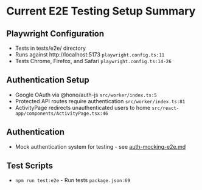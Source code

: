 # Current E2E Testing Setup Summary

## Playwright Configuration

- Tests in tests/e2e/ directory
- Runs against http://localhost:5173 `playwright.config.ts:11`
- Tests Chrome, Firefox, and Safari `playwright.config.ts:14-26`

## Authentication Setup

- Google OAuth via @hono/auth-js `src/worker/index.ts:5`
- Protected API routes require authentication `src/worker/index.ts:81`
- ActivityPage redirects unauthenticated users to home `src/react-app/components/ActivityPage.tsx:46`

## Authentication

- Mock authentication system for testing - see [auth-mocking-e2e.md](auth-mocking-e2e.md)

## Test Scripts

- `npm run test:e2e` - Run tests `package.json:69`
